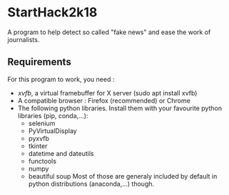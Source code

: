 # StartHack2k18
A program to help detect so called "fake news" and ease the work of journalists.

## Requirements
For this program to work, you need :
* _xvfb_, a virtual framebuffer for X server (sudo apt install xvfb)
* A compatible browser : Firefox (recommended) or Chrome
* The following python libraries. Install them with your favourite python libraries (pip, conda,...):
    * selenium
    * PyVirtualDisplay
    * pyxvfb
    * tkinter
    * datetime and dateutils
    * functools
    * numpy
    * beautiful soup
Most of those are generaly included by default in python distributions (anaconda,...) though.
